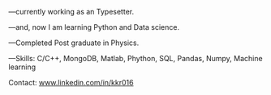—currently working as an Typesetter.

—and, now I am learning Python and Data science.

—Completed Post graduate in Physics.

—Skills: C/C++, MongoDB, Matlab, Phython, SQL, Pandas, Numpy, Machine learning

Contact: www.linkedin.com/in/kkr016
